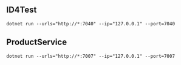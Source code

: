 ## ID4Test
```
dotnet run --urls="http://*:7040" --ip="127.0.0.1" --port=7040
```

## ProductService
```
dotnet run --urls="http://*:7007" --ip="127.0.0.1" --port=7007
```
